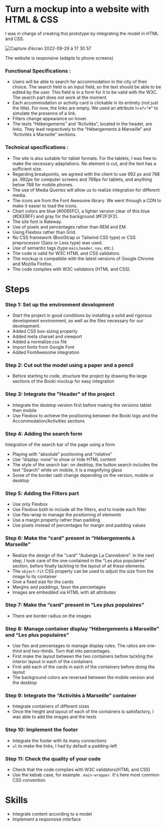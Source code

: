 # Turn a mockup into a website with HTML & CSS

I was in charge of creating this prototype by integrating the model in HTML and CSS.

![Capture d’écran 2022-09-29 à 17 30 57](https://user-images.githubusercontent.com/91191428/193087995-474dd5e3-2fc7-4602-848d-8e311859a000.png)

The website is responsive (adapts to phone screens)

### Functional Specifications : ###
- Users will be able to search for accommodation in the city of their choice. The search field is an input field, so the text should be able to be edited by the user. This field is in a form for it to be valid with the W3C. The search part does not work at the moment.
- Each accommodation or activity card is clickable in its entirety (not just the title). For now, the links are empty. We used an attribute `href=”#”` to simulate the presence of a link.
- Filters change appearance on hover.
- The texts “Hébergements” and “Activités”, located in the header, are links. They lead respectively to the “Hébergements à Marseille” and “Activités à Marseille” sections.

### Technical specifications : ###
- The site is also suitable for tablet formats. For the tablets, I was free to make the necessary adaptations. No element is cut, and the text has a sufficient size.
- Regarding breakpoints, we agreed with the client to use 992 px and 768 px.
992px for computer screens and 768px for tablets, and anything below 768 for mobile phones.
- The use of Media Queries will allow us to realize
integration for different media.
- The icons are from the Font Awesome library. We went through a CDN to make it easier to load the icons.
- Chart colors are blue (#0065FC), a lighter version clear of this blue (#DEEBFF) and gray for the background (#F2F2F2).
- The site font is Raleway.
- Use of pixels and percentages rather than REM and EM.
- Using Flexbox rather than Grid.
- No CSS framework (BootStrap or Tailwind CSS type) or CSS preprocessor (Sass or Less type) was used.
- Use of semantic tags (type `main`,`header`, `nav`, etc.).
- The code is valid for W3C HTML and CSS validators.
- The mockup is compatible with the latest versions of Google Chrome and Mozilla Firefox.
- The code complies with W3C validators (HTML and CSS).

# Steps

### Step 1: Set up the environment development ###
- Start the project in good conditions by installing a solid and rigorous development environment, as well as the files necessary for our development.
- Added CSS box-sizing property
- Added meta charset and viewport
- Added a normalize.css file
- Import fonts from Google Font
- Added FontAwesome integration
### Step 2: Cut out the model using a paper and a pencil ###
- Before starting to code, structure the project by drawing the large sections of the Booki mockup for easy integration
### Step 3: Integrate the "Header" of the project ###
- Integrate the desktop version first before making the versions tablet then mobile
- Use Flexbox to achieve the positioning between the Booki logo and the Accommodation/Activities sections
### Step 4: Adding the search form ###
Integration of the search bar of the page using a form
- Playing with “absolute” positioning and “relative”
- Use “display: none” to show or hide HTML content
- The style of the search bar: on desktop, the button search includes the text “Search” while on mobile, it is a magnifying glass
- Some of the border radii change depending on the version, mobile or desktop
### Step 5: Adding the Filters part ###
- Use only Flexbox
- Use Flexbox both to include all the filters, and to inside each filter
- Use flex-wrap to manage the positioning of elements
- Use a margin property rather than padding
- Use pixels instead of percentages for margin and padding values
### Step 6: Make the “card” present in “Hébergements à Marseille” ###
- Realize the design of the "card" "Auberge La Cannebière”. In the next step, I took care of the one contained in the "Les plus populaires" section, before finally tackling to the layout of all these elements.
- The `object-fit` CSS property can be used to adjust the size from the image to its container
- Give a fixed size for the cards
- Margins and paddings, favor the percentages
- Images are embedded via HTML with alt attributes
### Step 7: Make the “card” present in “Les plus populaires” ###
- There are border radius on the images
### Step 8: Manage container display “Hébergements à Marseille” and “Les plus populaires” ###
- Use flex and percentages to manage display rules. The ratios are one-third and two-thirds. Turn that into percentages.
- First make the layout between the two containers before tackling the interior layout in each of the containers
- First add each of the cards in each of the containers before doing the layout
- The background colors are reversed between the mobile version and the desktop
### Step 9: Integrate the “Activités à Marseille” container ###
- Integrate containers of different sizes
- Once the height and layout of each of the containers is satisfactory, I was able to add the images and the texts
### Step 10: Implement the footer ###
- Integrate the footer with its many connections
- `ul` to make the links, I had by default a padding-left
### Step 11: Check the quality of your code ###
- Check that the code complies with W3C validators(HTML and CSS)
- Use the kebab case, for example `.main-wrapper`. It's here most common CSS convention

# Skills
- Integrate content according to a model
- Implement a responsive interface
